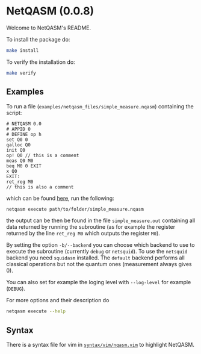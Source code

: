 NetQASM (0.0.8)
=====================================================

Welcome to NetQASM's README.

To install the package do:
```sh
make install
```

To verify the installation do:
```sh
make verify
```

Examples
--------
To run a file (`examples/netqasm_files/simple_measure.nqasm`) containing the script:
```
# NETQASM 0.0
# APPID 0
# DEFINE op h
set Q0 0
qalloc Q0
init Q0
op! Q0 // this is a comment
meas Q0 M0
beq M0 0 EXIT
x Q0
EXIT:
ret_reg M0
// this is also a comment
```
which can be found [here](https://gitlab.tudelft.nl/qinc-wehner/NetQASM/NetQASM/blob/master/examples/netqasm_files/simple_measure.nqasm), run the following:
```sh
netqasm execute path/to/folder/simple_measure.nqasm
```
the output can be then be found in the file `simple_measure.out` containing all data returned by running the subroutine (as for example the register returned by the line `ret_reg M0` which outputs the register `M0`).

By setting the option `-b/--backend` you can choose which backend to use to execute the subroutine (currently `debug` or `netsquid`). To use the `netsquid` backend you need `squidasm` installed. The `default` backend performs all classical operations but not the quantum ones (measurement always gives 0).

You can also set for example the loging level with `--log-level` for example (`DEBUG`).

For more options and their description do
```sh
netqasm execute --help
```

Syntax
------
There is a syntax file for vim in [`syntax/vim/nqasm.vim`](https://gitlab.tudelft.nl/qinc-wehner/NetQASM/NetQASM/blob/master/syntax/vim/nqasm.vim) to highlight NetQASM.
